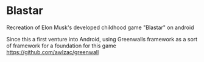 # Blastar
Recreation of Elon Musk's developed childhood game "Blastar" on android

Since this a first venture into Android, using Greenwalls framework as a sort of framework for a foundation for this game
https://github.com/awlzac/greenwall
